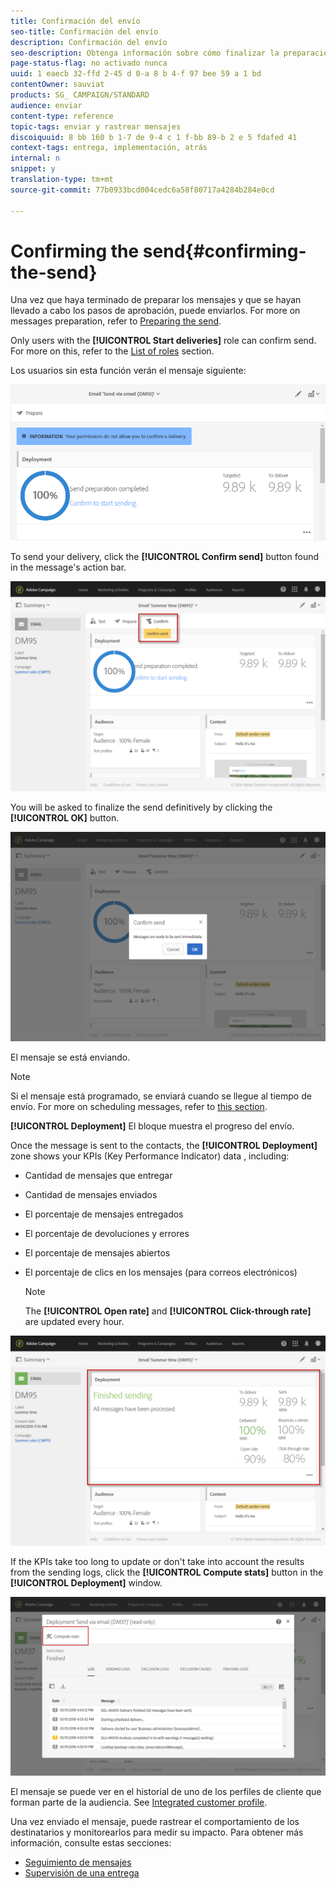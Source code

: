 ```yaml
---
title: Confirmación del envío
seo-title: Confirmación del envío
description: Confirmación del envío
seo-description: Obtenga información sobre cómo finalizar la preparación de los mensajes.
page-status-flag: no activado nunca
uuid: 1 eaecb 32-ffd 2-45 d 0-a 8 b 4-f 97 bee 59 a 1 bd
contentOwner: sauviat
products: SG_ CAMPAIGN/STANDARD
audience: enviar
content-type: reference
topic-tags: enviar y rastrear mensajes
discoiquuid: 8 bb 160 b 1-7 de 9-4 c 1 f-bb 89-b 2 e 5 fdafed 41
context-tags: entrega, implementación, atrás
internal: n
snippet: y
translation-type: tm+mt
source-git-commit: 77b0933bcd004cedc6a58f80717a4284b284e0cd

---
```



# Confirming the send{#confirming-the-send}

Una vez que haya terminado de preparar los mensajes y que se hayan llevado a cabo los pasos de aprobación, puede enviarlos. For more on messages preparation, refer to [Preparing the send](../../sending/using/preparing-the-send.md).

Only users with the **[!UICONTROL Start deliveries]** role can confirm send. For more on this, refer to the [List of roles](../../administration/using/list-of-roles.md) section.

Los usuarios sin esta función verán el mensaje siguiente:

![](assets/confirm_delivery_2.png)

To send your delivery, click the **[!UICONTROL Confirm send]** button found in the message's action bar.

![](assets/confirm_delivery.png)

You will be asked to finalize the send definitively by clicking the **[!UICONTROL OK]** button.

![](assets/confirm_delivery1.png)

El mensaje se está enviando.

>[!NOTE]
>
>Si el mensaje está programado, se enviará cuando se llegue al tiempo de envío. For more on scheduling messages, refer to [this section](../../sending/using/about-scheduling-messages.md).

**[!UICONTROL Deployment]** El bloque muestra el progreso del envío.

Once the message is sent to the contacts, the **[!UICONTROL Deployment]** zone shows your KPIs (Key Performance Indicator) data , including:

* Cantidad de mensajes que entregar
* Cantidad de mensajes enviados
* El porcentaje de mensajes entregados
* El porcentaje de devoluciones y errores
* El porcentaje de mensajes abiertos
* El porcentaje de clics en los mensajes (para correos electrónicos)

   >[!NOTE]
   >
   >The **[!UICONTROL Open rate]** and **[!UICONTROL Click-through rate]** are updated every hour.

![](assets/sending_delivery.png)

If the KPIs take too long to update or don't take into account the results from the sending logs, click the **[!UICONTROL Compute stats]** button in the **[!UICONTROL Deployment]** window.

![](assets/sending_delivery7.png)

El mensaje se puede ver en el historial de uno de los perfiles de cliente que forman parte de la audiencia. See [Integrated customer profile](../../audiences/using/integrated-customer-profile.md).

Una vez enviado el mensaje, puede rastrear el comportamiento de los destinatarios y monitorearlos para medir su impacto. Para obtener más información, consulte estas secciones:

* [Seguimiento de mensajes](../../sending/using/tracking-messages.md)
* [Supervisión de una entrega](../../sending/using/monitoring-a-delivery.md)


